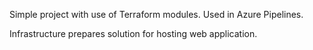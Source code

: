 Simple project with use of Terraform modules.
Used in Azure Pipelines.

Infrastructure prepares solution for hosting web application. 